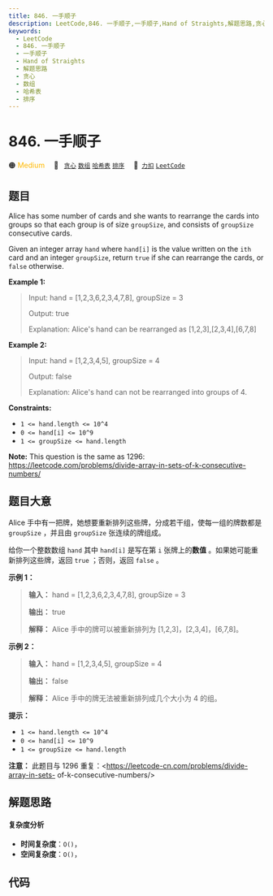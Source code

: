 ```yaml
---
title: 846. 一手顺子
description: LeetCode,846. 一手顺子,一手顺子,Hand of Straights,解题思路,贪心,数组,哈希表,排序
keywords:
  - LeetCode
  - 846. 一手顺子
  - 一手顺子
  - Hand of Straights
  - 解题思路
  - 贪心
  - 数组
  - 哈希表
  - 排序
---
```


# 846. 一手顺子

🟠 <font color=#ffb800>Medium</font>&emsp; 🔖&ensp; [`贪心`](/tag/greedy.md) [`数组`](/tag/array.md) [`哈希表`](/tag/hash-table.md) [`排序`](/tag/sorting.md)&emsp; 🔗&ensp;[`力扣`](https://leetcode.cn/problems/hand-of-straights) [`LeetCode`](https://leetcode.com/problems/hand-of-straights)

## 题目

Alice has some number of cards and she wants to rearrange the cards into
groups so that each group is of size `groupSize`, and consists of `groupSize`
consecutive cards.

Given an integer array `hand` where `hand[i]` is the value written on the
`ith` card and an integer `groupSize`, return `true` if she can rearrange the
cards, or `false` otherwise.



**Example 1:**

> Input: hand = [1,2,3,6,2,3,4,7,8], groupSize = 3
> 
> Output: true
> 
> Explanation: Alice's hand can be rearranged as [1,2,3],[2,3,4],[6,7,8]

**Example 2:**

> Input: hand = [1,2,3,4,5], groupSize = 4
> 
> Output: false
> 
> Explanation: Alice's hand can not be rearranged into groups of 4.
> 
> 

**Constraints:**

  * `1 <= hand.length <= 10^4`
  * `0 <= hand[i] <= 10^9`
  * `1 <= groupSize <= hand.length`



**Note:** This question is the same as 1296:
<https://leetcode.com/problems/divide-array-in-sets-of-k-consecutive-numbers/>


## 题目大意

Alice 手中有一把牌，她想要重新排列这些牌，分成若干组，使每一组的牌数都是 `groupSize` ，并且由 `groupSize` 张连续的牌组成。

给你一个整数数组 `hand` 其中 `hand[i]` 是写在第 `i` 张牌上的**数值** 。如果她可能重新排列这些牌，返回 `true`
；否则，返回 `false` 。



**示例 1：**

> 
> 
> 
> 
> 
> **输入：** hand = [1,2,3,6,2,3,4,7,8], groupSize = 3
> 
> **输出：** true
> 
> **解释：** Alice 手中的牌可以被重新排列为 [1,2,3]，[2,3,4]，[6,7,8]。

**示例 2：**

> 
> 
> 
> 
> 
> **输入：** hand = [1,2,3,4,5], groupSize = 4
> 
> **输出：** false
> 
> **解释：** Alice 手中的牌无法被重新排列成几个大小为 4 的组。



**提示：**

  * `1 <= hand.length <= 10^4`
  * `0 <= hand[i] <= 10^9`
  * `1 <= groupSize <= hand.length`



**注意：** 此题目与 1296 重复：<https://leetcode-cn.com/problems/divide-array-in-sets-
of-k-consecutive-numbers/>


## 解题思路

#### 复杂度分析

- **时间复杂度**：`O()`，
- **空间复杂度**：`O()`，

## 代码

```javascript

```
